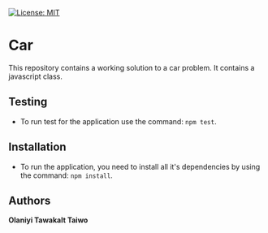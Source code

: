 [![License: MIT](https://img.shields.io/badge/License-MIT-yellow.svg)](https://opensource.org/licenses/MIT)

# Car
This repository contains a working solution to a car problem. It contains a javascript class.

## Testing
- To run test for the application use the command: `npm test`.

## Installation
- To run the application, you need to install all it's dependencies by using the command: `npm install`.

## Authors
**Olaniyi Tawakalt Taiwo** 
